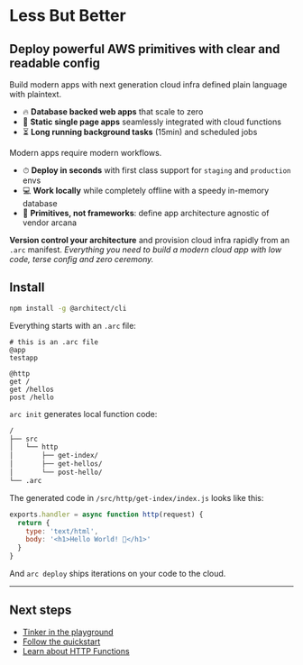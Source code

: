 # Less But Better

## Deploy powerful **AWS** primitives with clear and readable config 

Build modern apps with next generation cloud infra defined plain language with plaintext. 

- 🔥 **Database backed web apps** that scale to zero
- 💖 **Static single page apps** seamlessly integrated with cloud functions
- ⏳ **Long running background tasks** (15min) and scheduled jobs 

Modern apps require modern workflows. 

- ⏱  **Deploy in seconds** with first class support for `staging` and `production` envs
- 💻 **Work locally** while completely offline with a speedy in-memory database
- 💓 **Primitives, not frameworks**: define app architecture agnostic of vendor arcana

**Version control your architecture** and provision cloud infra rapidly from an `.arc` manifest. _Everything you need to build a modern cloud app with low code, terse config and zero ceremony._

## Install

```bash
npm install -g @architect/cli
```

Everything starts with an `.arc` file:

```arc
# this is an .arc file
@app
testapp

@http
get /
get /hellos
post /hello
```

`arc init` generates local function code:

```bash
/
├── src
│   └── http
│       ├── get-index/
│       ├── get-hellos/
│       └── post-hello/
└── .arc
```

The generated code in `/src/http/get-index/index.js` looks like this:

```javascript
exports.handler = async function http(request) {
  return {
    type: 'text/html',
    body: '<h1>Hello World! 🎉</h1>'
  }
} 
```

And `arc deploy` ships iterations on your code to the cloud. 

---

## Next steps

- [Tinker in the playground](/intro/playground)
- [Follow the quickstart](/quickstart)
- [Learn about HTTP Functions](/primitives/http)
